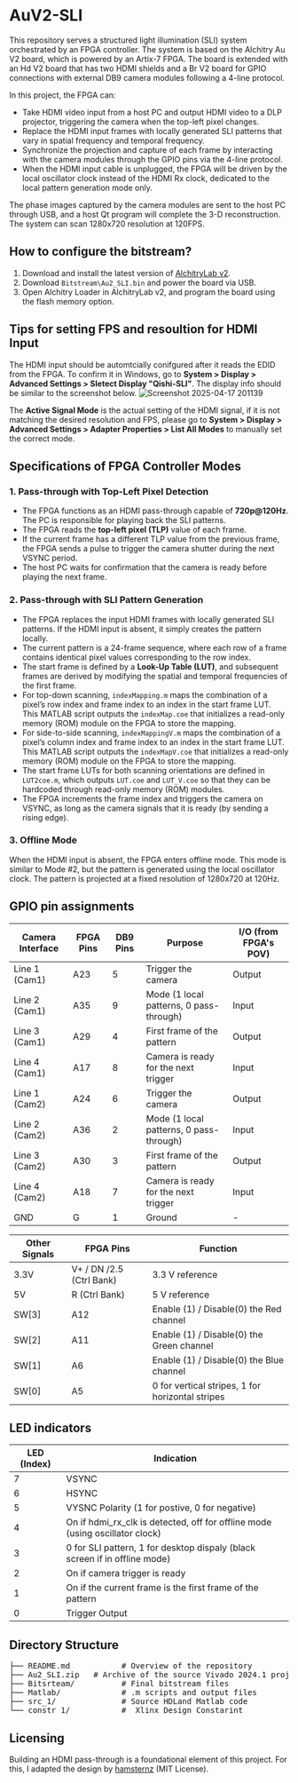 # AuV2-SLI

This repository serves a structured light illumination (SLI) system orchestrated by an FPGA controller. The system is based on the Alchitry Au V2 board, which is powered by an Artix-7 FPGA. The board is extended with an Hd V2 board that has two HDMI shields and a Br V2 board for GPIO connections with external DB9 camera modules following a 4-line protocol.

In this project, the FPGA can:
- Take HDMI video input from a host PC and output HDMI video to a DLP projector, triggering the camera when the top-left pixel changes.
- Replace the HDMI input frames with locally generated SLI patterns that vary in spatial frequency and temporal frequency.
- Synchronize the projection and capture of each frame by interacting with the camera modules through the GPIO pins via the 4-line protocol.
- When the HDMI input cable is unplugged, the FPGA will be driven by the local oscillator clock instead of the HDMI Rx clock, dedicated to the local pattern generation mode only.

The phase images captured by the camera modules are sent to the host PC through USB, and a host Qt program will complete the 3-D reconstruction. The system can scan 1280x720 resolution at 120FPS.

## How to configure the bitstream?

1. Download and install the latest version of [AlchitryLab v2](https://alchitry.com/alchitry-labs/).
2. Download `Bitstream\Au2_SLI.bin` and power the board via USB.
3. Open Alchitry Loader in AlchitryLab v2, and program the board using the flash memory option.

## Tips for setting FPS and resoultion for HDMI Input
The HDMI input should be automtcially conifgured after it reads the EDID from the FPGA. To confirm it in Windows, go to **System > Display > Advanced Settings > Sletect Display "Qishi-SLI"**. The display info should be similar to the screenshot below.
![Screenshot 2025-04-17 201139](https://github.com/user-attachments/assets/5b7a5cb5-8982-4aa2-bfc6-cf27cb00fb06)


The **Active Signal Mode** is the actual setting of the HDMI signal, if it is not matching the desired resolution and FPS, please go to **System > Display > Advanced Settings > Adapter Properties > List All Modes** to manually set the correct mode.

## Specifications of FPGA Controller Modes

### 1. Pass-through with Top-Left Pixel Detection
- The FPGA functions as an HDMI pass-through capable of **720p@120Hz**. The PC is responsible for playing back the SLI patterns.
- The FPGA reads the **top-left pixel (TLP)** value of each frame.
- If the current frame has a different TLP value from the previous frame, the FPGA sends a pulse to trigger the camera shutter during the next VSYNC period.
- The host PC waits for confirmation that the camera is ready before playing the next frame.

### 2. Pass-through with SLI Pattern Generation
- The FPGA replaces the input HDMI frames with locally generated SLI patterns. If the HDMI input is absent, it simply creates the pattern locally. 
- The current pattern is a 24-frame sequence, where each row of a frame contains identical pixel values corresponding to the row index.
- The start frame is defined by a **Look-Up Table (LUT)**, and subsequent frames are derived by modifying the spatial and temporal frequencies of the first frame.
- For top-down scanning, `indexMapping.m` maps the combination of a pixel’s row index and frame index to an index in the start frame LUT. This MATLAB script outputs the `indexMap.coe` that initializes a read-only memory (ROM) module on the FPGA to store the mapping.
- For side-to-side scanning, `indexMappingV.m` maps the combination of a pixel’s column index and frame index to an index in the start frame LUT. This MATLAB script outputs the `indexMapV.coe` that initializes a read-only memory (ROM) module on the FPGA to store the mapping.
- The start frame LUTs for both scanning orientations are defined in `LUT2coe.m`, which outputs `LUT.coe` and `LUT_V.coe` so that they can be hardcoded through read-only memory (ROM) modules.
- The FPGA increments the frame index and triggers the camera on VSYNC, as long as the camera signals that it is ready (by sending a rising edge).
### 3. Offline Mode
When the HDMI input is absent, the FPGA enters offline mode. This mode is similar to Mode #2, but the pattern is generated using the local oscillator clock. The pattern is projected at a fixed resolution of 1280x720 at 120Hz.
## GPIO pin assignments
| Camera Interface  | FPGA Pins | DB9 Pins | Purpose                                         | I/O (from FPGA's POV)             |
|------------|-----------|----------|-------------------------------------------------|-----------------------------------|
| Line 1 (Cam1)    | A23     | 5        | Trigger the camera                              | Output                            |
| Line 2  (Cam1)     | A35     | 9        | Mode (1 local patterns, 0 pass-through)     | Input                             |
| Line 3  (Cam1)      | A29     | 4        | First frame of the pattern                      | Output                            |
| Line 4  (Cam1)     | A17     | 8        | Camera is ready for the next trigger            | Input                             |
| Line 1 (Cam2)    | A24     | 6        | Trigger the camera                              | Output                            |
| Line 2  (Cam2)     | A36     | 2        | Mode (1 local patterns, 0 pass-through)     | Input                             |
| Line 3  (Cam2)      | A30    | 3        | First frame of the pattern                      | Output                            |
| Line 4  (Cam2)     | A18     | 7        | Camera is ready for the next trigger            | Input                             |
| GND        | G     | 1        | Ground                                          | -                                 |




| Other  Signals |  FPGA Pins | Function                            |
|------------|----------|----------------------------------------|
|3.3V  |  V+ / DN /2.5 (Ctrl Bank)    | 3.3 V reference  |
|5V  |  R  (Ctrl Bank)   |  5 V reference |
| SW[3]          |A12     | Enable (1) / Disable(0) the Red channel        |
| SW[2]           |A11     | Enable (1) / Disable(0) the  Green channel      |
| SW[1]           |A6     | Enable (1) / Disable(0) the  Blue channel       |
|SW[0]          |A5     | 0 for vertical stripes, 1 for horizontal stripes |

## LED indicators
| LED (Index) | Indication                                                      |
|-------------|------------------------------------------------------------------|
| 7           | VSYNC                                                           |
| 6           | HSYNC                                                           |
| 5           | VYSNC Polarity (1 for postive, 0 for negative)                       |
| 4           | On if hdmi_rx_clk is detected, off for offline mode (using oscillator clock)|
| 3           | 0 for SLI pattern, 1 for desktop dispaly (black screen if in offline mode)                     |
| 2           | On if camera trigger is ready                                                   |
| 1           | On if the current frame is the first frame of the pattern                                                   |
| 0           | Trigger Output                                                       |
## Directory Structure
<pre>
├── README.md           # Overview of the repository  
├── Au2_SLI.zip   # Archive of the source Vivado 2024.1 project  
├── Bitsrteam/          # Final bitstream files  
├── Matlab/             # .m scripts and output files  
├── src_1/              # Source HDLand Matlab code  
└── constr_1/           #  Xlinx Design Constarint  
</pre>

## Licensing

Building an HDMI pass-through is a foundational element of this project. For this, I adapted the design by [hamsternz](https://github.com/hamsternz/Artix-7-HDMI-processing/tree/master) (MIT License).
